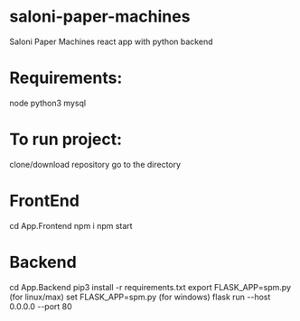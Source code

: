 # saloni-paper-machines
Saloni Paper Machines
react app with python backend

# Requirements:
node 
python3
mysql

# To run project:
clone/download repository
go to the directory

# FrontEnd
cd App.Frontend
npm i
npm start

# Backend
cd App.Backend
pip3 install -r requirements.txt
export FLASK_APP=spm.py (for linux/max) 
set FLASK_APP=spm.py (for windows)
flask run --host 0.0.0.0 --port 80
